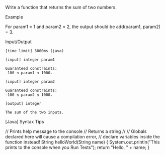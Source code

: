 Write a function that returns the sum of two numbers.

Example

For param1 = 1 and param2 = 2, the output should be
add(param1, param2) = 3.

Input/Output

    [time limit] 3000ms (java)

    [input] integer param1

    Guaranteed constraints:
    -100 ≤ param1 ≤ 1000.

    [input] integer param2

    Guaranteed constraints:
    -100 ≤ param2 ≤ 1000.

    [output] integer

    The sum of the two inputs.

[Java] Syntax Tips

// Prints help message to the console
// Returns a string
//
// Globals declared here will cause a compilation error,
// declare variables inside the function instead!
String helloWorld(String name) {
    System.out.println("This prints to the console when you Run Tests");
    return "Hello, " + name;
}

